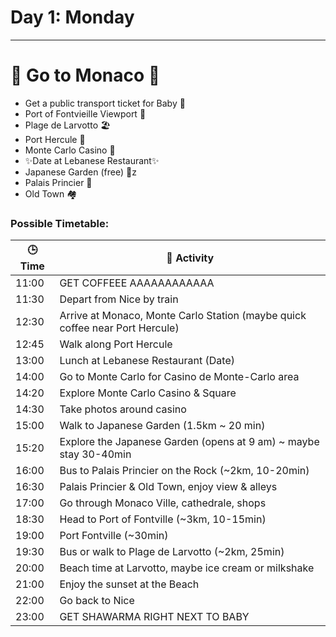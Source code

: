# Day 1: Monday

---

# 🎲 Go to Monaco 🎲

- Get a public transport ticket for Baby 🚆
- Port of Fontvieille Viewport 🌅
- Plage de Larvotto 🏖️
- Port Hercule 🚢
- Monte Carlo Casino 🎰
- ✨Date at Lebanese Restaurant✨
- Japanese Garden (free) 🌸z
- Palais Princier 🏰
- Old Town 🏘️

### Possible Timetable:

| 🕒 Time | 📍 Activity |
| --- | --- |
| 11:00 | GET COFFEEE AAAAAAAAAAAA |
| 11:30 | Depart from Nice by train |
| 12:30 | Arrive at Monaco, Monte Carlo Station (maybe quick coffee near Port Hercule) |
| 12:45 | Walk along Port Hercule |
| 13:00 | Lunch at Lebanese Restaurant (Date) |
| 14:00 | Go to Monte Carlo for Casino de Monte-Carlo area |
| 14:20 | Explore Monte Carlo Casino & Square |
| 14:30 | Take photos around casino |
| 15:00 | Walk to Japanese Garden (1.5km ~ 20 min) |
| 15:20 | Explore the Japanese Garden (opens at 9 am) ~ maybe stay 30-40min |
| 16:00 | Bus to Palais Princier on the Rock (~2km, 10-20min) |
| 16:30 | Palais Princier & Old Town, enjoy view & alleys |
| 17:00 | Go through Monaco Ville, cathedrale, shops |
| 18:30 | Head to Port of Fontville (~3km, 10-15min) |
| 19:00 | Port Fontville (~30min) |
| 19:30 | Bus or walk to Plage de Larvotto (~2km, 25min) |
| 20:00 | Beach time at Larvotto, maybe ice cream or milkshake |
| 21:00 | Enjoy the sunset at the Beach |
| 22:00 | Go back to Nice |
| 23:00 | GET SHAWARMA RIGHT NEXT TO BABY |